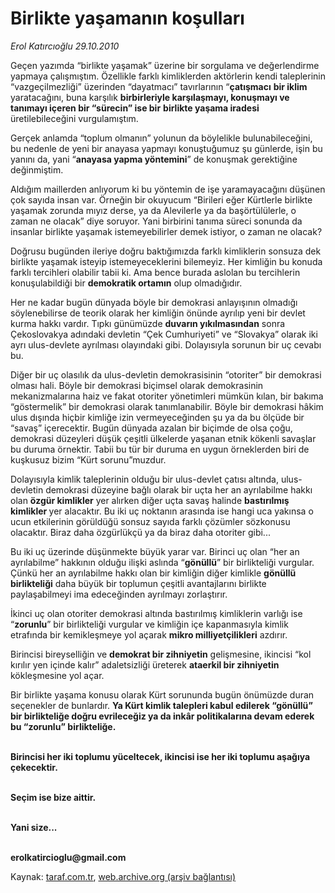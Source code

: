 # Birlikte yaşamanın koşulları

*Erol Katırcıoğlu 29.10.2010*

<div class="yazi"><p>Geçen yazımda “birlikte yaşamak” üzerine bir sorgulama ve değerlendirme yapmaya çalışmıştım. Özellikle farklı kimliklerden aktörlerin kendi taleplerinin “vazgeçilmezliği” üzerinden “dayatmacı” tavırlarının “<b>çatışmacı</b> <b>bir iklim</b> yaratacağını, buna karşılık <b>birbirleriyle karşılaşmayı, konuşmayı ve tanımayı içeren bir “sürecin” ise bir</b> <b>birlikte yaşama iradesi </b>üretilebileceğini vurgulamıştım. </p>
<p>Gerçek anlamda “toplum olmanın” yolunun da böylelikle bulunabileceğini, bu nedenle de yeni bir anayasa yapmayı konuştuğumuz şu günlerde, işin bu yanını da, yani “<b>anayasa yapma yöntemini</b>” de konuşmak gerektiğine değinmiştim. </p>
<p>Aldığım maillerden anlıyorum ki bu yöntemin de işe yaramayacağını düşünen çok sayıda insan var. Örneğin bir okuyucum “Birileri eğer Kürtlerle birlikte yaşamak zorunda mıyız derse, ya da Alevilerle ya da başörtülülerle, o zaman ne olacak” diye soruyor. Yani birbirini tanıma süreci sonunda da insanlar birlikte yaşamak istemeyebilirler demek istiyor, o zaman ne olacak?</p>
<p>Doğrusu bugünden ileriye doğru baktığımızda farklı kimliklerin sonsuza dek birlikte yaşamak isteyip istemeyeceklerini bilemeyiz. Her kimliğin bu konuda farklı tercihleri olabilir tabii ki. Ama bence burada aslolan bu tercihlerin konuşulabildiği bir <b>demokratik ortamın</b> olup olmadığıdır. </p>
<p>Her ne kadar bugün dünyada böyle bir demokrasi anlayışının olmadığı söylenebilirse de teorik olarak her kimliğin önünde ayrılıp yeni bir devlet kurma hakkı vardır. Tıpkı günümüzde <b>duvarın yıkılmasından</b> sonra Çekoslovakya adındaki devletin “Çek Cumhuriyeti” ve “Slovakya” olarak iki ayrı ulus-devlete ayrılması olayındaki gibi. Dolayısıyla sorunun bir uç cevabı bu.</p>
<p>Diğer bir uç olasılık da ulus-devletin demokrasisinin “otoriter” bir demokrasi olması hali. Böyle bir demokrasi biçimsel olarak demokrasinin mekanizmalarına haiz ve fakat otoriter yönetimleri mümkün kılan, bir bakıma “göstermelik” bir demokrasi olarak tanımlanabilir. Böyle bir demokrasi hâkim ulus dışında hiçbir kimliğe izin vermeyeceğinden şu ya da bu ölçüde bir “savaş” içerecektir. Bugün dünyada azalan bir biçimde de olsa çoğu, demokrasi düzeyleri düşük çeşitli ülkelerde yaşanan etnik kökenli savaşlar bu duruma örnektir. Tabii bu tür bir duruma en uygun örneklerden biri de kuşkusuz bizim “Kürt sorunu”muzdur.</p>
<p>Dolayısıyla kimlik taleplerinin olduğu bir ulus-devlet çatısı altında, ulus-devletin demokrasi düzeyine bağlı olarak bir uçta her an ayrılabilme hakkı olan <b>özgür kimlikler</b> yer alırken diğer uçta savaş halinde <b>bastırılmış kimlikler </b>yer alacaktır. Bu iki uç noktanın arasında ise hangi uca yakınsa o ucun etkilerinin görüldüğü sonsuz sayıda farklı çözümler sözkonusu olacaktır. Biraz daha özgürlükçü ya da biraz daha otoriter gibi... </p>
<p>Bu iki uç üzerinde düşünmekte büyük yarar var. Birinci uç olan “her an ayrılabilme” hakkının olduğu ilişki aslında “<b>gönüllü</b>” bir birlikteliği vurgular. Çünkü her an ayrılabilme hakkı olan bir kimliğin diğer kimlikle <b>gönüllü birlikteliği</b> daha büyük bir toplumun çeşitli avantajlarını birlikte paylaşabilmeyi ima edeceğinden ayrılmayı zorlaştırır. </p>
<p>İkinci uç olan otoriter demokrasi altında bastırılmış kimliklerin varlığı ise “<b>zorunlu</b>” bir birlikteliği vurgular ve kimliğin içe kapanmasıyla kimlik etrafında bir kemikleşmeye yol açarak <b>mikro milliyetçilikleri</b> azdırır. </p>
<p>Birincisi bireyselliğin ve <b>demokrat bir zihniyetin</b> gelişmesine, ikincisi “kol kırılır yen içinde kalır” adaletsizliği üreterek <b>ataerkil bir zihniyetin </b>kökleşmesine yol açar. </p>
<p>Bir birlikte yaşama konusu olarak Kürt sorununda bugün önümüzde duran seçenekler de bunlardır. <b>Ya Kürt kimlik talepleri kabul edilerek “gönüllü” bir birlikteliğe doğru evrileceğiz ya da inkâr politikalarına devam ederek bu “zorunlu” birlikteliğe. </b></p>
<p><b><br/>Birincisi her iki toplumu yüceltecek, ikincisi ise her iki toplumu aşağıya çekecektir. </b></p>
<p><b><br/>Seçim ise bize aittir.</b></p>
<p><b><br/>Yani size...</b></p><b><br/>erolkatircioglu@gmail.com</b></div>

Kaynak: [taraf.com.tr](http://www.taraf.com.tr:80/erol-katircioglu/makale-birlikte-yasamanin-kosullari.htm), [web.archive.org (arşiv bağlantısı)](http://web.archive.org/web/20101031170347/http://www.taraf.com.tr:80/erol-katircioglu/makale-birlikte-yasamanin-kosullari.htm)
